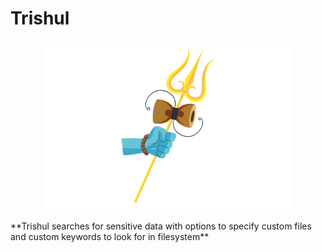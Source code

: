 # Trishul
<p align="center" >
  <img src="https://github.com/SxNade/Trishul/blob/main/extras/Triishul.webp" width="400"/>
</p>
**Trishul searches for sensitive data with options to specify custom files and custom keywords to look for in filesystem**
